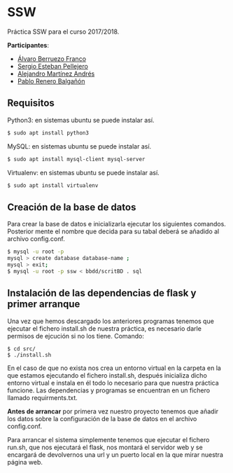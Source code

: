 # SSW
Práctica SSW para el curso 2017/2018.

**Participantes**:
- [Álvaro Berruezo Franco](https://github.com/berruezo)
- [Sergio Esteban Pellejero](https://github.com/Antimateria117)
- [Alejandro Martínez Andrés](https://github.com/Smokt)
- [Pablo Renero Balgañón](https://github.com/Canario0)

## Requisitos
Python3: en sistemas ubuntu se puede instalar así.
```bash
$ sudo apt install python3
```

MySQL: en sistemas ubuntu se puede instalar así.
```bash
$ sudo apt install mysql-client mysql-server
```

Virtualenv: en sistemas ubuntu se puede instalar así.
```bash
$ sudo apt install virtualenv
```

## Creación de la base de datos
Para crear la base de datos e inicializarla ejecutar los siguientes
comandos. Posterior mente el nombre que decida para su tabal deberá se añadido al archivo config.conf.
```bash
$ mysql -u root -p
mysql > create database database-name ;
mysql > exit;
$ mysql -u root -p ssw < bbdd/scritBD . sql

```

## Instalación de las dependencias de flask y primer arranque
Una vez que hemos descargado los anteriores programas tenemos que ejecutar el fichero install.sh de
nuestra práctica, es necesario darle permisos de ejcución si no los tiene. Comando:
```
$ cd src/
$ ./install.sh
```
En el caso de que no exista nos crea un entorno virtual en la carpeta en la que estamos ejecutando el
fichero install.sh, después inicializa dicho entorno virtual e instala en él todo lo necesario para que nuestra
práctica funcione. Las dependencias y programas se encuentran en un fichero llamado requirments.txt.

**Antes de arrancar** por primera vez nuestro proyecto tenemos que añadir los datos sobre la configuración de la base de datos en el archivo config.conf.

Para arrancar el sistema simplemente tenemos que ejecutar el fichero run.sh, que nos ejecutará el flask,
nos montará el servidor web y se encargará de devolvernos una url y un puerto local en la que mirar nuestra
página web.
